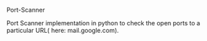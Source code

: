 Port-Scanner

Port Scanner implementation in python to check the open ports to a particular URL( here: mail.google.com). 
